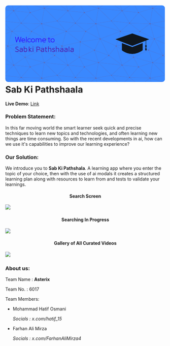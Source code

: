 ![](./github-header-image.png)
Sab Ki Pathshaala
=======================

**Live Demo**: [Link](https://hackathon-starter-1.ydftech.com/)

### Problem Statement:

In this far moving world the smart learner seek quick and precise techniques to learn new topics and technologies, and often learning new things are time consuming. So with the recent developments in ai, how can we use it's capabilities to improve our learning experience?

### Our Solution:

We introduce you to **Sab Ki Pathshala**. A learning app where you enter the topic of your choice, then with the use of ai modals it creates a structured learning plan along with resources to learn from and tests to validate your learnings.

<h4 align="center">Search Screen</h4>

![](https://lh6.googleusercontent.com/-KQTmCFNK6MM/U7OZpznjDuI/AAAAAAAAERc/h3jR27Uy1lE/w1366-h1006-no/Screenshot+2014-07-02+01.32.22.png)

<h4 align="center">Searching In Progress</h4>

![](https://lh5.googleusercontent.com/-oJ-7bSYisRY/U1a-WhK_LoI/AAAAAAAAECM/a04fVYgefzw/w1474-h1098-no/Screen+Shot+2014-04-22+at+3.08.33+PM.png)

<h4 align="center">Gallery of All Curated Videos</h4>

![](https://lh5.googleusercontent.com/-BJD2wK8CvC8/VLodBsyL-NI/AAAAAAAAEx0/SafE6o_qq_I/w1818-h1186-no/Screenshot%2B2015-01-17%2B00.25.49.png)

### About us:

Team Name : **Asterix**

Team No. : 6017

Team Members:

- Mohammad Hatif Osmani

  _Socials : x.com/hatif_15_

- Farhan Ali Mirza

  _Socials : x.com/FarhanAliMirza4_
